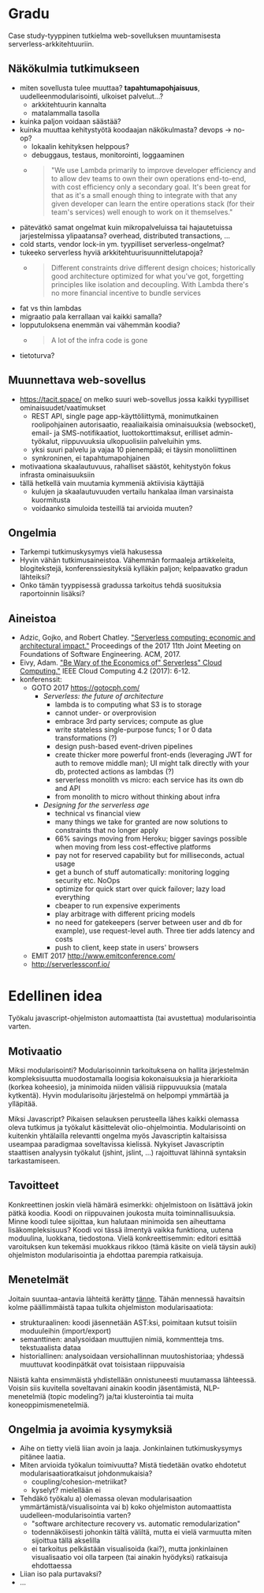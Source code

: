 # Gradu 

Case study-tyyppinen tutkielma web-sovelluksen muuntamisesta serverless-arkkitehtuuriin.

## Näkökulmia tutkimukseen

- miten sovellusta tulee muuttaa? **tapahtumapohjaisuus**, uudelleenmodularisointi, ulkoiset palvelut...?
  - arkkitehtuurin kannalta
  - matalammalla tasolla
- kuinka paljon voidaan säästää?
- kuinka muuttaa kehitystyötä koodaajan näkökulmasta? devops -> no-op?
  - lokaalin kehityksen helppous?
  - debuggaus, testaus, monitorointi, loggaaminen
  - > "We use Lambda primarily to improve developer efficiency and to allow dev teams to own their own operations end-to-end, with cost efficiency only a secondary goal. It's been great for that as it's a small enough thing to integrate with that any given developer can learn the entire operations stack (for their team's services) well enough to work on it themselves."
- pätevätkö samat ongelmat kuin mikropalveluissa tai hajautetuissa jarjestelmissa ylipaatansa? overhead, distributed transactions, ...
- cold starts, vendor lock-in ym. tyypilliset serverless-ongelmat?
- tukeeko serverless hyviä arkkitehtuurisuunnittelutapoja?
  - > Different constraints drive different design choices; historically good architecture optimized for what you've got, forgetting principles like isolation and decoupling. With Lambda there's no more financial incentive to bundle services
- fat vs thin lambdas
- migraatio pala kerrallaan vai kaikki samalla?
- lopputuloksena enemmän vai vähemmän koodia?
  - >  A lot of the infra code is gone
- tietoturva?


## Muunnettava web-sovellus

- https://tacit.space/ on melko suuri web-sovellus jossa kaikki tyypilliset ominaisuudet/vaatimukset
  - REST API, single page app-käyttöliittymä, monimutkainen roolipohjainen autorisaatio, reaaliaikaisia ominaisuuksia (websocket), email- ja SMS-notifikaatiot, luottokorttimaksut, erilliset admin-työkalut, riippuvuuksia ulkopuolisiin palveluihin yms.
  - yksi suuri palvelu ja vajaa 10 pienempää; ei täysin monoliittinen
  - synkroninen, ei tapahtumapohjainen
- motivaationa skaalautuvuus, rahalliset säästöt, kehitystyön fokus infrasta ominaisuuksiin
- tällä hetkellä vain muutamia kymmeniä aktiivisia käyttäjiä
  - kulujen ja skaalautuvuuden vertailu hankalaa ilman varsinaista kuormitusta
  - voidaanko simuloida testeillä tai arvioida muuten?

## Ongelmia

- Tarkempi tutkimuskysymys vielä hakusessa
- Hyvin vähän tutkimusaineistoa. Vähemmän formaaleja artikkeleita, blogitekstejä, konferenssiesityksiä kylläkin paljon; kelpaavatko gradun lähteiksi?
- Onko tämän tyyppisessä gradussa tarkoitus tehdä suosituksia raportoinnin lisäksi?

## Aineistoa

- Adzic, Gojko, and Robert Chatley. ["Serverless computing: economic and architectural impact."](http://www.doc.ic.ac.uk/~rbc/papers/fse-serverless-17.pdf) Proceedings of the 2017 11th Joint Meeting on Foundations of Software Engineering. ACM, 2017.
- Eivy, Adam. ["Be Wary of the Economics of" Serverless" Cloud Computing."](http://ieeexplore.ieee.org/abstract/document/7912239/) IEEE Cloud Computing 4.2 (2017): 6-12.
- konferenssit:
  - GOTO 2017 https://gotocph.com/
    - *Serverless: the future of architecture*
      - lambda is to computing what S3 is to storage
      - cannot under- or overprovision
      - embrace 3rd party services; compute as glue
      - write stateless single-purpose funcs; 1 or 0 data transformations (?)
      - design push-based event-driven pipelines
      - create thicker more powerful front-ends (leveraging JWT for auth to remove middle man); UI might talk directly with your db, protected actions as lambdas (?)
      - serverless monolith vs micro: each service has its own db and API
      - from monolith to micro without thinking about infra
    - *Designing for the serverless age*
      - technical vs financial view
      - many things we take for granted are now solutions to constraints that no longer apply
      - 66% savings moving from Heroku; bigger savings possible when moving from less cost-effective platforms
      - pay not for reserved capability but for milliseconds, actual usage
      - get a bunch of stuff automatically: monitoring logging security etc. NoOps
      - optimize for quick start over quick failover; lazy load everything
      - cbeaper to run expensive experiments
      - play arbitrage with different pricing models
      - no need for gatekeepers (server between user and db for example), use request-level auth. Three tier adds latency and costs
      - push to client, keep state in users' browsers
  - EMIT 2017 http://www.emitconference.com/
  - http://serverlessconf.io/


# Edellinen idea

Työkalu javascript-ohjelmiston automaattista (tai avustettua) modularisointia varten.

## Motivaatio

Miksi modularisointi? Modularisoinnin tarkoituksena on hallita järjestelmän kompleksisuutta muodostamalla
loogisia kokonaisuuksia ja hierarkioita (korkea koheesio), ja minimoida niiden välisiä riippuvuuksia (matala kytkentä).
Hyvin modularisoitu järjestelmä on helpompi ymmärtää ja ylläpitää.

Miksi Javascript? Pikaisen selauksen perusteella lähes kaikki olemassa oleva tutkimus ja
työkalut käsittelevät olio-ohjelmointia. Modularisointi on kuitenkin yhtälailla relevantti
ongelma myös Javascriptin kaltaisissa useampaa paradigmaa soveltavissa kielissä. Nykyiset
Javascriptin staattisen analyysin työkalut (jshint, jslint, ...) rajoittuvat lähinnä syntaksin tarkastamiseen.

## Tavoitteet

Konkreettinen joskin vielä hämärä esimerkki: ohjelmistoon on lisättävä jokin pätkä koodia.
Koodi on riippuvainen joukosta muita toiminnallisuuksia.
Minne koodi tulee sijoittaa, kun halutaan minimoida sen aiheuttama
lisäkompleksisuus? Koodi voi tässä ilmentyä vaikka funktiona, uutena moduulina, luokkana,
tiedostona. Vielä konkreettisemmin: editori esittää varoituksen kun tekemäsi
muokkaus rikkoo (tämä käsite on vielä täysin auki) ohjelmiston modularisointia ja ehdottaa parempia ratkaisuja.

## Menetelmät

Joitain suuntaa-antavia lähteitä kerätty [tänne](./refs.md). Tähän mennessä havaitsin kolme päällimmäistä tapaa tulkita
ohjelmiston modularisaatiota:

- strukturaalinen: koodi jäsennetään AST:ksi, poimitaan kutsut toisiin moduuleihin (import/export)
- semanttinen: analysoidaan muuttujien nimiä, kommentteja tms. tekstuaalista dataa
- historiallinen: analysoidaan versiohallinnan muutoshistoriaa; yhdessä muuttuvat koodinpätkät ovat toisistaan riippuvaisia

Näistä kahta ensimmäistä yhdistellään onnistuneesti muutamassa lähteessä. Voisin siis kuvitella
soveltavani ainakin koodin jäsentämistä, NLP-menetelmiä (topic modeling?)
ja/tai klusterointia tai muita koneoppimismenetelmiä.

## Ongelmia ja avoimia kysymyksiä

- Aihe on tietty vielä liian avoin ja laaja. Jonkinlainen tutkimuskysymys pitänee laatia.
- Miten arvioida työkalun toimivuutta? Mistä tiedetään ovatko ehdotetut modularisaatioratkaisut johdonmukaisia?
  - coupling/cohesion-metriikat?
  - kyselyt? mielellään ei
- Tehdäkö työkalu a) olemassa olevan modularisaation ymmärtämistä/visualisointa vai b) koko ohjelmiston automaattista uudelleen-modularisointia varten?
  - "software architecture recovery vs. automatic remodularization"
  - todennäköisesti johonkin tältä väliltä, mutta ei vielä varmuutta miten sijoittua tällä akselilla
  - ei tarkoitus pelkästään visualisoida (kai?), mutta jonkinlainen visualisaatio voi olla tarpeen (tai ainakin hyödyksi) ratkaisuja ehdottaessa
- Liian iso pala purtavaksi?
- ...
